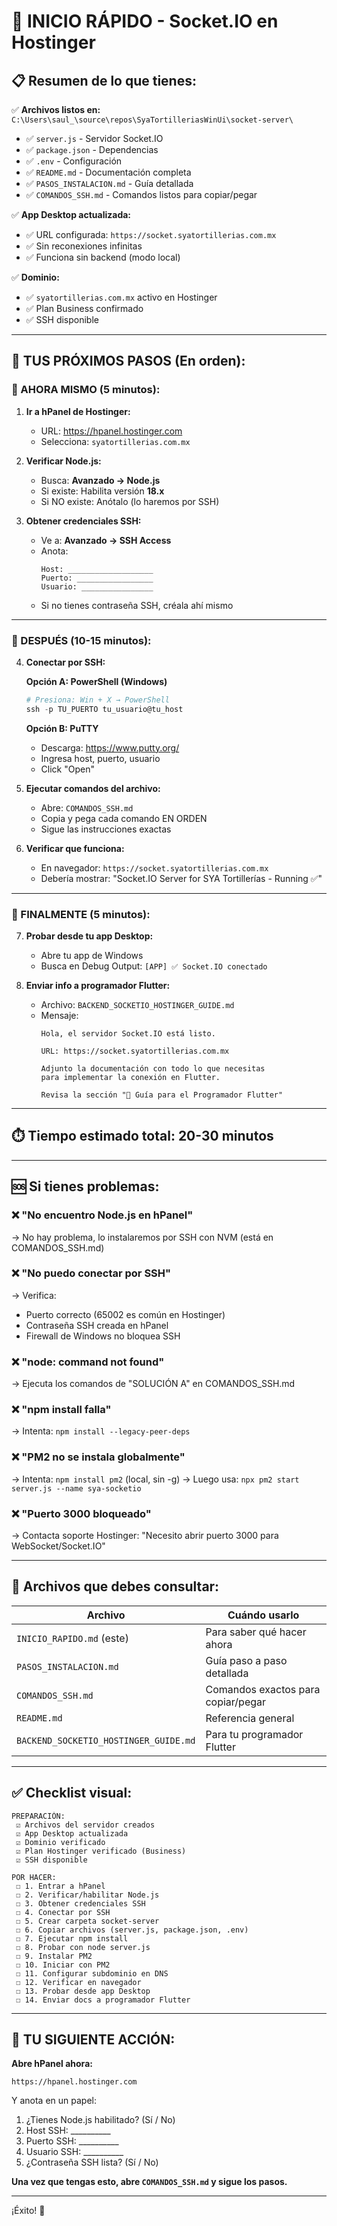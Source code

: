 # 🚀 INICIO RÁPIDO - Socket.IO en Hostinger

## 📋 Resumen de lo que tienes:

✅ **Archivos listos en:** `C:\Users\saul_\source\repos\SyaTortilleriasWinUi\socket-server\`
- ✅ `server.js` - Servidor Socket.IO
- ✅ `package.json` - Dependencias
- ✅ `.env` - Configuración
- ✅ `README.md` - Documentación completa
- ✅ `PASOS_INSTALACION.md` - Guía detallada
- ✅ `COMANDOS_SSH.md` - Comandos listos para copiar/pegar

✅ **App Desktop actualizada:**
- ✅ URL configurada: `https://socket.syatortillerias.com.mx`
- ✅ Sin reconexiones infinitas
- ✅ Funciona sin backend (modo local)

✅ **Dominio:**
- ✅ `syatortillerias.com.mx` activo en Hostinger
- ✅ Plan Business confirmado
- ✅ SSH disponible

---

## 🎯 TUS PRÓXIMOS PASOS (En orden):

### 📍 AHORA MISMO (5 minutos):

1. **Ir a hPanel de Hostinger:**
   - URL: https://hpanel.hostinger.com
   - Selecciona: `syatortillerias.com.mx`

2. **Verificar Node.js:**
   - Busca: **Avanzado → Node.js**
   - Si existe: Habilita versión **18.x**
   - Si NO existe: Anótalo (lo haremos por SSH)

3. **Obtener credenciales SSH:**
   - Ve a: **Avanzado → SSH Access**
   - Anota:
     ```
     Host: ___________________
     Puerto: _________________
     Usuario: ________________
     ```
   - Si no tienes contraseña SSH, créala ahí mismo

---

### 📍 DESPUÉS (10-15 minutos):

4. **Conectar por SSH:**

   **Opción A: PowerShell (Windows)**
   ```powershell
   # Presiona: Win + X → PowerShell
   ssh -p TU_PUERTO tu_usuario@tu_host
   ```

   **Opción B: PuTTY**
   - Descarga: https://www.putty.org/
   - Ingresa host, puerto, usuario
   - Click "Open"

5. **Ejecutar comandos del archivo:**
   - Abre: `COMANDOS_SSH.md`
   - Copia y pega cada comando EN ORDEN
   - Sigue las instrucciones exactas

6. **Verificar que funciona:**
   - En navegador: `https://socket.syatortillerias.com.mx`
   - Debería mostrar: "Socket.IO Server for SYA Tortillerías - Running ✅"

---

### 📍 FINALMENTE (5 minutos):

7. **Probar desde tu app Desktop:**
   - Abre tu app de Windows
   - Busca en Debug Output: `[APP] ✅ Socket.IO conectado`

8. **Enviar info a programador Flutter:**
   - Archivo: `BACKEND_SOCKETIO_HOSTINGER_GUIDE.md`
   - Mensaje:
     ```
     Hola, el servidor Socket.IO está listo.

     URL: https://socket.syatortillerias.com.mx

     Adjunto la documentación con todo lo que necesitas
     para implementar la conexión en Flutter.

     Revisa la sección "📱 Guía para el Programador Flutter"
     ```

---

## ⏱️ Tiempo estimado total: **20-30 minutos**

---

## 🆘 Si tienes problemas:

### ❌ "No encuentro Node.js en hPanel"
→ No hay problema, lo instalaremos por SSH con NVM (está en COMANDOS_SSH.md)

### ❌ "No puedo conectar por SSH"
→ Verifica:
- Puerto correcto (65002 es común en Hostinger)
- Contraseña SSH creada en hPanel
- Firewall de Windows no bloquea SSH

### ❌ "node: command not found"
→ Ejecuta los comandos de "SOLUCIÓN A" en COMANDOS_SSH.md

### ❌ "npm install falla"
→ Intenta: `npm install --legacy-peer-deps`

### ❌ "PM2 no se instala globalmente"
→ Intenta: `npm install pm2` (local, sin -g)
→ Luego usa: `npx pm2 start server.js --name sya-socketio`

### ❌ "Puerto 3000 bloqueado"
→ Contacta soporte Hostinger: "Necesito abrir puerto 3000 para WebSocket/Socket.IO"

---

## 📁 Archivos que debes consultar:

| Archivo | Cuándo usarlo |
|---------|--------------|
| `INICIO_RAPIDO.md` (este) | Para saber qué hacer ahora |
| `PASOS_INSTALACION.md` | Guía paso a paso detallada |
| `COMANDOS_SSH.md` | Comandos exactos para copiar/pegar |
| `README.md` | Referencia general |
| `BACKEND_SOCKETIO_HOSTINGER_GUIDE.md` | Para tu programador Flutter |

---

## ✅ Checklist visual:

```
PREPARACIÓN:
 ☑ Archivos del servidor creados
 ☑ App Desktop actualizada
 ☑ Dominio verificado
 ☑ Plan Hostinger verificado (Business)
 ☑ SSH disponible

POR HACER:
 ☐ 1. Entrar a hPanel
 ☐ 2. Verificar/habilitar Node.js
 ☐ 3. Obtener credenciales SSH
 ☐ 4. Conectar por SSH
 ☐ 5. Crear carpeta socket-server
 ☐ 6. Copiar archivos (server.js, package.json, .env)
 ☐ 7. Ejecutar npm install
 ☐ 8. Probar con node server.js
 ☐ 9. Instalar PM2
 ☐ 10. Iniciar con PM2
 ☐ 11. Configurar subdominio en DNS
 ☐ 12. Verificar en navegador
 ☐ 13. Probar desde app Desktop
 ☐ 14. Enviar docs a programador Flutter
```

---

## 🎯 TU SIGUIENTE ACCIÓN:

**Abre hPanel ahora:**
```
https://hpanel.hostinger.com
```

Y anota en un papel:
1. ¿Tienes Node.js habilitado? (Sí / No)
2. Host SSH: __________
3. Puerto SSH: __________
4. Usuario SSH: __________
5. ¿Contraseña SSH lista? (Sí / No)

**Una vez que tengas esto, abre `COMANDOS_SSH.md` y sigue los pasos.**

---

¡Éxito! 🚀
